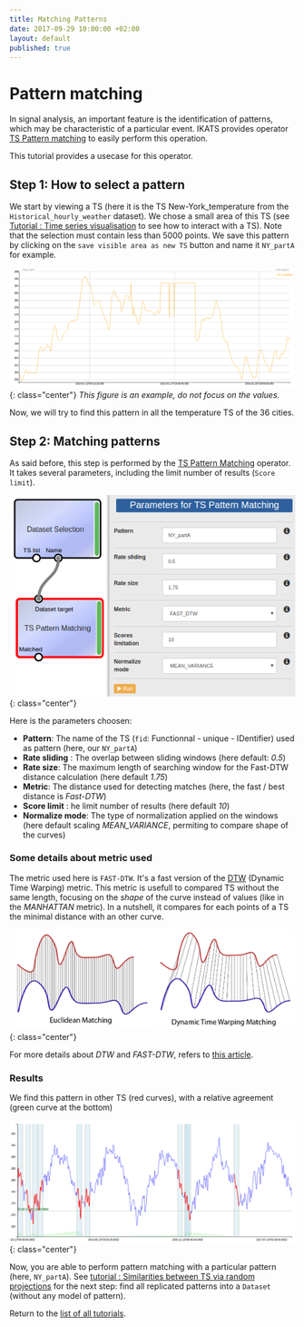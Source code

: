 ```yaml
---
title: Matching Patterns
date: 2017-09-29 10:00:00 +02:00
layout: default
published: true
---
```



# Pattern matching

In signal analysis, an important feature is the identification of patterns, which may be characteristic of a particular event. IKATS provides operator [TS Pattern matching](/doc/operators/tsPatternMatching.html) to easily perform this operation.

This tutorial provides a usecase for this operator.

## Step 1: How to select a pattern

We start by viewing a TS (here it is the TS New-York_temperature from the `Historical_hourly_weather` dataset). We chose a small area of ​​this TS (see [Tutorial : Time series visualisation](/doc/tutorials/tuto_vizTools.html) to see how to interact with a TS). Note that the selection must contain less than 5000 points. We save this pattern by clicking on the `save visible area as new TS` button and name it `NY_partA` for example.

![Alternate Text](/img/tuto_pattern_matching/pattern_to_match.png "pattern to match"){: class="center"}
*This figure is an example, do not focus on the values.*

Now, we will try to find this pattern in all the temperature TS of the 36 cities.

## Step 2: Matching patterns

As said before, this step is performed by the [TS Pattern Matching](/doc/operators/tsPatternMatching.html) operator.
It takes several parameters, including the limit number of results (`Score limit`).

![Alternate Text](/img/tuto_pattern_matching/params_pattern_matching.png "workflow used"){: class="center"}

Here is the parameters choosen:
- **Pattern**: The name of the TS (`fid`: Functionnal - unique - IDentifier) used as pattern (here, our `NY_partA`)
- **Rate sliding** : The overlap between sliding windows (here default: *0.5*)
- **Rate size**: The maximum length of searching window for the Fast-DTW distance calculation (here default *1.75*)
- **Metric**: The distance used for detecting matches (here, the fast / best distance is *Fast-DTW*)
- **Score limit** : he limit number of results (here default *10*)
- **Normalize mode**: The type of normalization applied on the windows (here default scaling *MEAN_VARIANCE*, permiting to compare shape of the curves)

### Some details about metric used

The metric used here is `FAST-DTW`. It's a fast version of the [DTW](https://fr.wikipedia.org/wiki/D%C3%A9formation_temporelle_dynamique) (Dynamic Time Warping) metric. This metric is usefull to compared TS without the same length, focusing on the *shape* of the curve instead of values (like in the *MANHATTAN* metric). In a nutshell, it compares for each points of a TS the minimal distance with an other curve.

![DTW](/img/tuto_pattern_matching/DTW.png "The DTW distance"){: class="center"}

For more details about *DTW* and *FAST-DTW*, refers to [this article](https://arxiv.org/pdf/1703.01541.pdf).

### Results

We find this pattern in other TS (red curves), with a relative agreement (green curve at the bottom)

![Alternate Text](/img/tuto_pattern_matching/pattern_found.png "result"){: class="center"}

Now, you are able to perform pattern matching with a particular pattern (here, `NY_partA`). See [tutorial : Similarities between TS via random projections](/doc/tutorials/tuto_random_projection.html) for the next step: find all replicated patterns into a `Dataset` (without any model of pattern).

Return to the [list of all tutorials](/tutorials.html).
